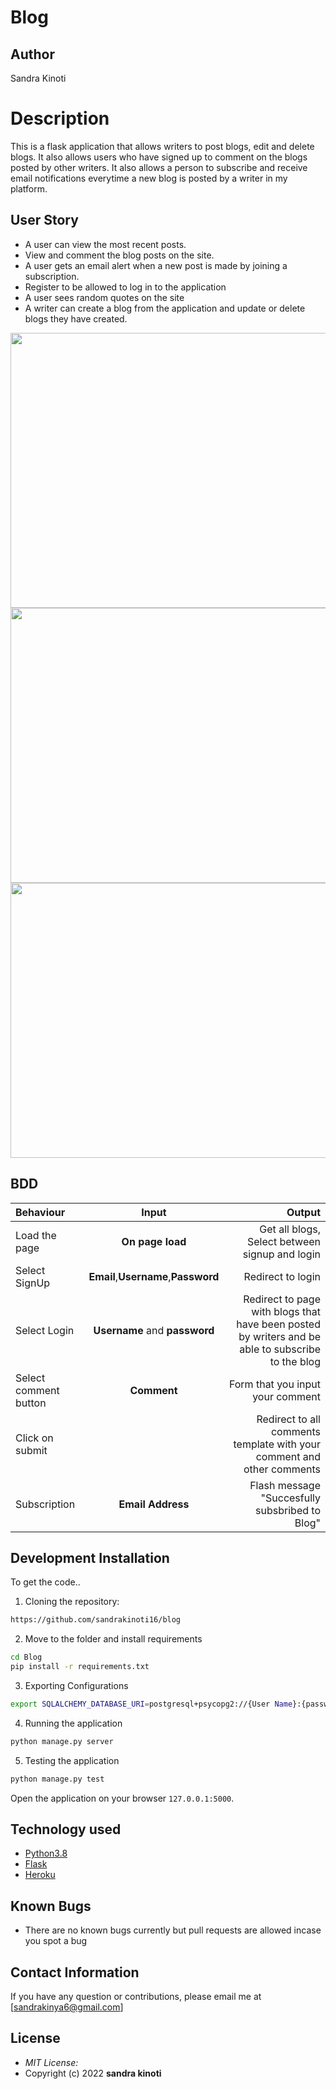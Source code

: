 # Blog
## Author
Sandra Kinoti

# Description
This  is a flask application that allows writers to post blogs, edit and delete blogs. It also allows users who have signed up to comment on the blogs posted by other writers. It also allows a person to subscribe and receive email notifications everytime a new blog is posted by a writer in my platform.

## User Story

* A user can view the most recent posts.
* View and comment the blog posts on the site.
* A user gets an email alert when a new post is made by joining a subscription.
* Register to be allowed to log in to the application
* A user sees random quotes on the site
* A writer can create a blog from the application and update or delete blogs they have created.

<img src="https://raw.githubusercontent.com/Owiti-Charles/D-Blog/master/app/static/photos/homepage.png" width="900px" height="440px">
<img src="https://raw.githubusercontent.com/Owiti-Charles/D-Blog/master/app/static/photos/profile.png" width="900px" height="440px">
<img src="https://raw.githubusercontent.com/Owiti-Charles/D-Blog/master/app/static/photos/comment.png" width="900px" height="440px">

## BDD
| Behaviour | Input | Output |
| :---------------- | :---------------: | ------------------: |
| Load the page | **On page load** | Get all blogs, Select between signup and login|
| Select SignUp| **Email**,**Username**,**Password** | Redirect to login|
| Select Login | **Username** and **password** | Redirect to page with blogs that have been posted by writers and be able to subscribe to the blog|
| Select comment button | **Comment** | Form that you input your comment|
| Click on submit |  | Redirect to all comments template with your comment and other comments|
|Subscription | **Email Address**| Flash message "Succesfully subsbribed to Blog"|

## Development Installation
To get the code..

1. Cloning the repository:
  ```bash
  https://github.com/sandrakinoti16/blog
  ```
2. Move to the folder and install requirements
  ```bash
  cd Blog
  pip install -r requirements.txt
  ```
3. Exporting Configurations
  ```bash
  export SQLALCHEMY_DATABASE_URI=postgresql+psycopg2://{User Name}:{password}@localhost/{database name}
  ```
4. Running the application
  ```bash
  python manage.py server
  ```
5. Testing the application
  ```bash
  python manage.py test
  ```
Open the application on your browser `127.0.0.1:5000`.


## Technology used

* [Python3.8](https://www.python.org/)
* [Flask](http://flask.pocoo.org/)
* [Heroku](https://heroku.com)


## Known Bugs
* There are no known bugs currently but pull requests are allowed incase you spot a bug

## Contact Information 

If you have any question or contributions, please email me at [sandrakinya6@gmail.com]

## License
* *MIT License:*
* Copyright (c) 2022 **sandra kinoti**